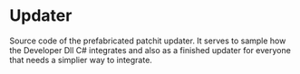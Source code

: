 # Updater
Source code of the prefabricated patchit updater. It serves to sample how the Developer Dll C# integrates and also as a finished updater for everyone that needs a simplier way to integrate.
